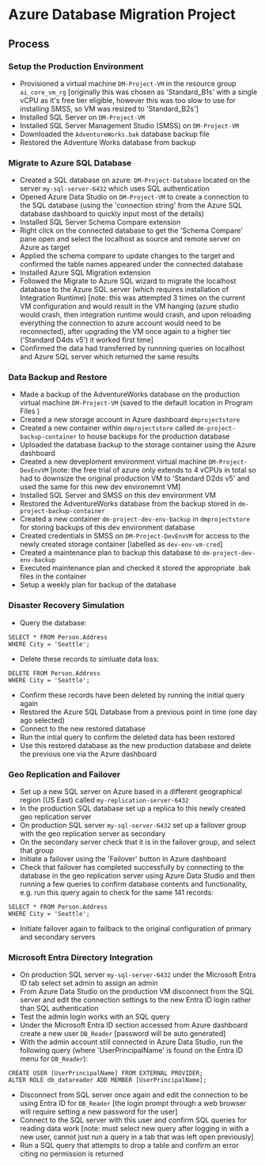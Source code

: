 # Azure Database Migration Project


## Process

### Setup the Production Environment
 - Provisioned a virtual machine `DM-Project-VM` in the resource group `ai_core_vm_rg` [originally this was chosen as 'Standard_B1s' with a single vCPU as it's free tier eligible, however this was too slow to use for installing SMSS, so VM was resized to 'Standard_B2s']
 - Installed SQL Server on `DM-Project-VM`
 - Installed SQL Server Management Studio (SMSS) on `DM-Project-VM`
 - Downloaded the `AdventureWorks.bak` database backup file
 - Restored the Adventure Works database from backup

### Migrate to Azure SQL Database
 - Created a SQL database on azure: `DM-Project-Database` located on the server `my-sql-server-6432` which uses SQL authentication
 - Opened Azure Data Studio on `DM-Project-VM` to create a connection to the SQL database (using the 'connection string' from the Azure SQL database dashboard to quickly input most of the details)
 -  Installed SQL Server Schema Compare extension
 -  Right click on the connected database to get the 'Schema Compare' pane open and select the localhost as source and remote server on Azure as target
 -  Applied the schema compare to update changes to the target and confirmed the table names appeared under the connected database
 -  Installed Azure SQL Migration extension
 -  Followed the Migrate to Azure SQL wizard to migrate the localhost database to the Azure SQL server (which requires installation of Integration Runtime) [note: this was attempted 3 times on the current VM configuration and would result in the VM hanging (azure studio would crash, then integration runtime would crash, and upon reloading everything the connection to azure account would need to be reconnected), after upgrading the VM once again to a higher tier ('Standard D4ds v5') it worked first time]
 - Confirmed the data had transferred by runnning queries on localhost and Azure SQL server which returned the same results

### Data Backup and Restore
 - Made a backup of the AdventureWorks database on the production virtual machine `DM-Project-VM` (saved to the default location in Program Files )
 - Created a new storage account in Azure dashboard `dmprojectstore`
 - Created a new container within `dmprojectstore` called `dm-project-backup-container` to house backups for the production database
 - Uploaded the database backup to the storage container using the Azure dashboard
 - Created a new deveploment environment virtual machine `DM-Project-DevEnvVM` [note: the free trial of azure only extends to 4 vCPUs in total so had to downsize the original production VM to 'Standard D2ds v5' and used the same for this new dev environemnt VM]
 - Installed SQL Server and SMSS on this dev environment VM
 - Restored the AdventureWorks database from the backup stored in `dm-project-backup-container`
 - Created a new container `dm-project-dev-env-backup` in `dmprojectstore` for storing backups of this dev environment database
 - Created credentials in SMSS on `DM-Project-DevEnvVM` for access to the newly created storage container [labelled as `dev-env-vm-cred`]
 - Created a maintenance plan to backup this database to `dm-project-dev-env-backup`
 - Executed maintenance plan and checked it stored the appropriate .bak files in the container
 - Setup a weekly plan for backup of the database

### Disaster Recovery Simulation
 - Query the database:
```
SELECT * FROM Person.Address
WHERE City = 'Seattle';
```
- Delete these records to simluate data loss:
```
DELETE FROM Person.Address
WHERE City = 'Seattle';
```
- Confirm these records have been deleted by running the initial query again
- Restored the Azure SQL Database from a previous point in time (one day ago selected)
- Connect to the new restored database
- Run the intial query to confirm the deleted data has been restored
- Use this restored database as the new production database and delete the previous one via the Azure dashboard

### Geo Replication and Failover
- Set up a new SQL server on Azure based in a different geographical region (US East) called `my-replication-server-6432`
- In the production SQL database set up a replica to this newly created geo replication server
- On production SQL server `my-sql-server-6432` set up a failover group with the geo replication server as secondary
- On the secondary server check that it is in the failover group, and select that group
- Initiate a failover using the 'Failover' button in Azure dashboard
- Check that failover has completed successfully by connecting to the database in the geo replication server using Azure Data Studio and then running a few queries to confirm database contents and functionality, e.g. run this query again to check for the same 141 records:
```
SELECT * FROM Person.Address
WHERE City = 'Seattle';
```
- Initiate failover again to failback to the original configuration of primary and secondary servers

### Microsoft Entra Directory Integration
- On production SQL server `my-sql-server-6432` under the Microsoft Entra ID tab select set admin to assign an admin
- From Azure Data Studio on the production VM disconnect from the SQL server and edit the connection settings to the new Entra ID login rather than SQL authentication
- Test the admin login works with an SQL query
- Under the Microsoft Entra ID section accessed from Azure dashboard create a new user `DB_Reader` [password will be auto generated]
- With the admin account still connected in Azure Data Studio, run the following query (where 'UserPrincipalName' is found on the Entra ID menu for `DB_Reader`):
```
CREATE USER [UserPrincipalName] FROM EXTERNAL PROVIDER;
ALTER ROLE db_datareader ADD MEMBER [UserPrincipalName];
```
- Disconnect from SQL server once again and edit the connection to be using Entra ID for `DB_Reader` [the login prompt through a web browser will require setting a new password for the user]
- Connect to the SQL server with this user and confirm SQL queries for reading data work [note: must select new query after logging in with a new user, cannot just run a query in a tab that was left open previously]
- Run a SQL query that attempts to drop a table and confirm an error citing no permission is returned
